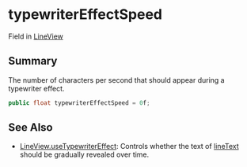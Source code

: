 # typewriterEffectSpeed

Field in [LineView](yarn.unity.legacy.lineview.md)

## Summary

The number of characters per second that should appear during a\
typewriter effect.

```csharp
public float typewriterEffectSpeed = 0f;
```

## See Also

* [LineView.useTypewriterEffect](yarn.unity.legacy.lineview.usetypewritereffect.md): Controls whether the text of [lineText](yarn.unity.legacy.lineview.linetext.md) should be gradually revealed over time.
